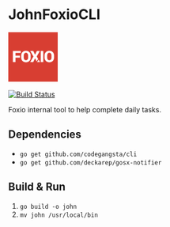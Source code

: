 # JohnFoxioCLI

![Foxio logo](./assets/images/notification_icon.png)

[![Build Status](https://travis-ci.org/foxio/john_foxio_cli.svg?branch=master)](https://travis-ci.org/foxio/john_foxio_cli)

Foxio internal tool to help complete daily tasks.

## Dependencies
* `go get github.com/codegangsta/cli`
* `go get github.com/deckarep/gosx-notifier`

## Build & Run
1. `go build -o john`
2. `mv john /usr/local/bin`
